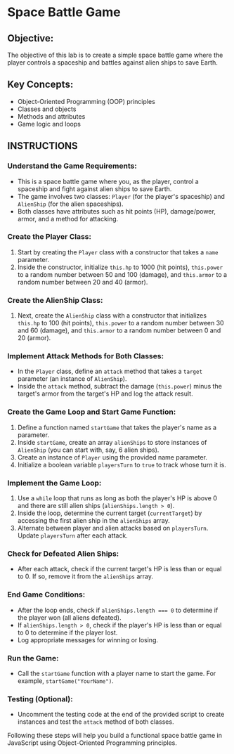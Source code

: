 # Space Battle Game

## Objective:

The objective of this lab is to create a simple space battle game where the player controls a spaceship and battles against alien ships to save Earth.

## Key Concepts:

- Object-Oriented Programming (OOP) principles
- Classes and objects
- Methods and attributes
- Game logic and loops

## INSTRUCTIONS

### Understand the Game Requirements:

- This is a space battle game where you, as the player, control a spaceship and fight against alien ships to save Earth.
- The game involves two classes: `Player` (for the player's spaceship) and `AlienShip` (for the alien spaceships).
- Both classes have attributes such as hit points (HP), damage/power, armor, and a method for attacking.

### Create the Player Class:

1. Start by creating the `Player` class with a constructor that takes a `name` parameter.
2. Inside the constructor, initialize `this.hp` to 1000 (hit points), `this.power` to a random number between 50 and 100 (damage), and `this.armor` to a random number between 20 and 40 (armor).

### Create the AlienShip Class:

1. Next, create the `AlienShip` class with a constructor that initializes `this.hp` to 100 (hit points), `this.power` to a random number between 30 and 60 (damage), and `this.armor` to a random number between 0 and 20 (armor).

### Implement Attack Methods for Both Classes:

- In the `Player` class, define an `attack` method that takes a `target` parameter (an instance of `AlienShip`).
- Inside the `attack` method, subtract the damage (`this.power`) minus the target's armor from the target's HP and log the attack result.

### Create the Game Loop and Start Game Function:

1. Define a function named `startGame` that takes the player's name as a parameter.
2. Inside `startGame`, create an array `alienShips` to store instances of `AlienShip` (you can start with, say, 6 alien ships).
3. Create an instance of `Player` using the provided name parameter.
4. Initialize a boolean variable `playersTurn` to `true` to track whose turn it is.

### Implement the Game Loop:

1. Use a `while` loop that runs as long as both the player's HP is above 0 and there are still alien ships (`alienShips.length > 0`).
2. Inside the loop, determine the current target (`currentTarget`) by accessing the first alien ship in the `alienShips` array.
3. Alternate between player and alien attacks based on `playersTurn`. Update `playersTurn` after each attack.

### Check for Defeated Alien Ships:

- After each attack, check if the current target's HP is less than or equal to 0. If so, remove it from the `alienShips` array.

### End Game Conditions:

- After the loop ends, check if `alienShips.length === 0` to determine if the player won (all aliens defeated).
- If `alienShips.length > 0`, check if the player's HP is less than or equal to 0 to determine if the player lost.
- Log appropriate messages for winning or losing.

### Run the Game:

- Call the `startGame` function with a player name to start the game. For example, `startGame("YourName")`.

### Testing (Optional):

- Uncomment the testing code at the end of the provided script to create instances and test the `attack` method of both classes.

Following these steps will help you build a functional space battle game in JavaScript using Object-Oriented Programming principles.
